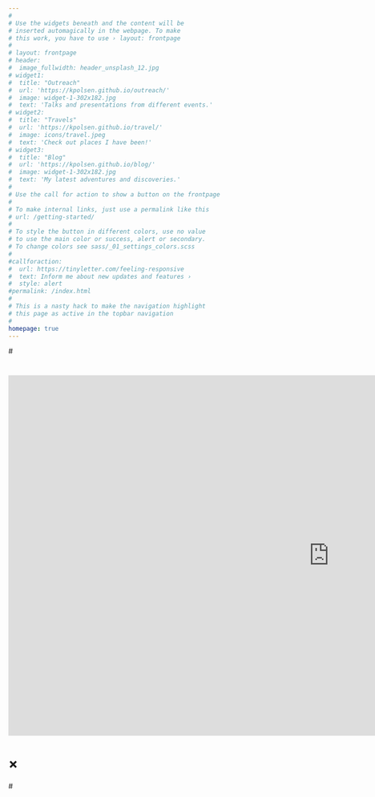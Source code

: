 ```yaml
---
#
# Use the widgets beneath and the content will be
# inserted automagically in the webpage. To make
# this work, you have to use › layout: frontpage
#
# layout: frontpage
# header:
#  image_fullwidth: header_unsplash_12.jpg
# widget1:
#  title: "Outreach"
#  url: 'https://kpolsen.github.io/outreach/'
#  image: widget-1-302x182.jpg
#  text: 'Talks and presentations from different events.'
# widget2:
#  title: "Travels"
#  url: 'https://kpolsen.github.io/travel/'
#  image: icons/travel.jpeg
#  text: 'Check out places I have been!'
# widget3:
#  title: "Blog"
#  url: 'https://kpolsen.github.io/blog/'
#  image: widget-1-302x182.jpg
#  text: 'My latest adventures and discoveries.'
#
# Use the call for action to show a button on the frontpage
#
# To make internal links, just use a permalink like this
# url: /getting-started/
#
# To style the button in different colors, use no value
# to use the main color or success, alert or secondary.
# To change colors see sass/_01_settings_colors.scss
#
#callforaction:
#  url: https://tinyletter.com/feeling-responsive
#  text: Inform me about new updates and features ›
#  style: alert
#permalink: /index.html
#
# This is a nasty hack to make the navigation highlight
# this page as active in the topbar navigation
#
homepage: true
---
```


#<div id="videoModal" class="reveal-modal large" data-reveal="">
#  <div class="flex-video widescreen vimeo" style="display: block;">
#    <iframe width="1280" height="720" src="https://www.youtube.com/embed/3b5zCFSmVvU" frameborder="0" allowfullscreen></iframe>
#  </div>
#  <a class="close-reveal-modal">&#215;</a>
#</div>
